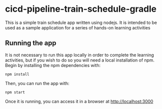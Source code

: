 # cicd-pipeline-train-schedule-gradle

This is a simple train schedule app written using nodejs. It is intended to be used as a sample application for a series of hands-on learning activities

## Running the app

It is not necessary to run this app locally in order to complete the learning activities, but if you wish to do so you will need a local installation of npm. Begin by installing the npm dependencies with:

    npm install

Then, you can run the app with:

    npm start

Once it is running, you can access it in a browser at [http://localhost:3000](http://localhost:3000)
